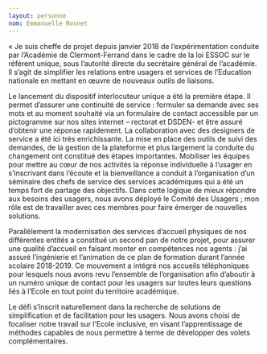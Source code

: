 ```yaml
---
layout: personne
nom: Emmanuelle Rosnet
---
```


« Je suis cheffe de projet depuis janvier 2018 de l’expérimentation conduite par l’Académie de Clermont-Ferrand dans le cadre de la loi ESSOC sur le référent unique, sous l’autorité directe du secrétaire général de l’académie. Il s’agit de simplifier les relations entre usagers et services de l’Education nationale en mettant en œuvre de nouveaux outils de liaisons.

Le lancement du dispositif interlocuteur unique a été la première étape. Il permet d’assurer une continuité de service : formuler sa demande avec ses mots et au moment souhaité via un formulaire de contact accessible par un pictogramme sur nos sites internet – rectorat et DSDEN- et être assuré d’obtenir une réponse rapidement. La collaboration avec des designers de service a été ici très enrichissante.
La mise en place des outils de suivi des demandes, de la gestion de la plateforme et plus largement la conduite du changement ont constitué des étapes importantes. Mobiliser les équipes pour mettre au cœur de nos activités la réponse individuelle à l’usager en s’inscrivant dans l’écoute et la bienveillance a conduit à l’organisation d’un séminaire des chefs de service des services académiques qui a été un temps fort de partage des objectifs.
Dans  cette logique de mieux répondre aux besoins des usagers, nous avons déployé le Comité des Usagers ; mon rôle est de travailler avec ces membres pour faire émerger de nouvelles solutions.

Parallèlement la modernisation des services d’accueil physiques de nos différentes entités a constitué un second pan de notre projet, pour assurer une qualité  d’accueil en faisant monter en compétences nos agents : j’ai assuré l’ingénierie et l’animation de ce plan de formation durant l’année scolaire 2018-2019. Ce mouvement a intégré nos accueils téléphoniques pour lesquels nous avons revu l’ensemble de l’organisation afin d’aboutir à un numéro unique de contact pour les usagers sur toutes leurs questions liés à l’Ecole en tout point du territoire académique.

Le défi s’inscrit naturellement dans la recherche de solutions de simplification et de facilitation pour les usagers. Nous avons choisi de focaliser notre travail sur l’Ecole inclusive, en visant l’apprentissage de méthodes capables de nous permettre à terme de développer des volets complémentaires.
